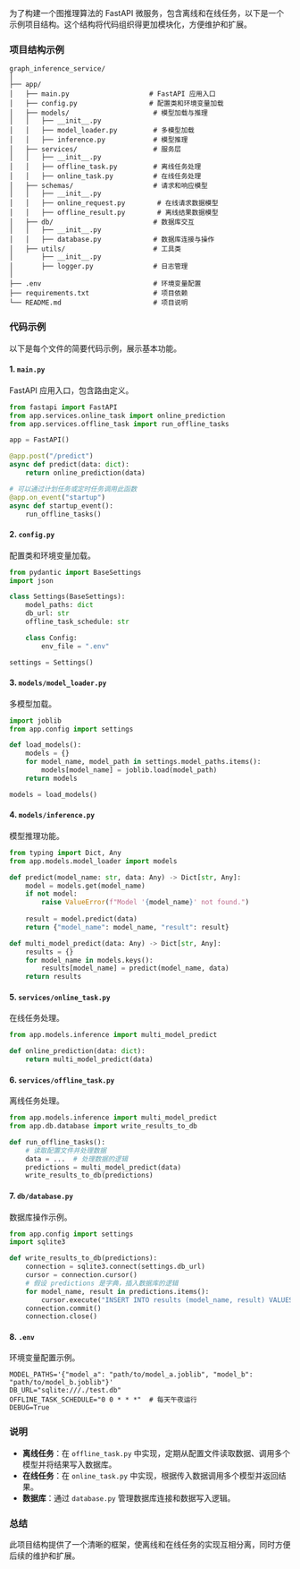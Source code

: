 为了构建一个图推理算法的 FastAPI 微服务，包含离线和在线任务，以下是一个示例项目结构。这个结构将代码组织得更加模块化，方便维护和扩展。

### 项目结构示例

```
graph_inference_service/
│
├── app/
│   ├── main.py                    # FastAPI 应用入口
│   ├── config.py                  # 配置类和环境变量加载
│   ├── models/                     # 模型加载与推理
│   │   ├── __init__.py
│   │   ├── model_loader.py         # 多模型加载
│   │   ├── inference.py            # 模型推理
│   ├── services/                   # 服务层
│   │   ├── __init__.py
│   │   ├── offline_task.py         # 离线任务处理
│   │   ├── online_task.py          # 在线任务处理
│   ├── schemas/                    # 请求和响应模型
│   │   ├── __init__.py
│   │   ├── online_request.py        # 在线请求数据模型
│   │   ├── offline_result.py        # 离线结果数据模型
│   ├── db/                         # 数据库交互
│   │   ├── __init__.py
│   │   ├── database.py             # 数据库连接与操作
│   ├── utils/                      # 工具类
│       ├── __init__.py
│       ├── logger.py               # 日志管理
│
├── .env                            # 环境变量配置
├── requirements.txt                # 项目依赖
└── README.md                       # 项目说明
```

### 代码示例

以下是每个文件的简要代码示例，展示基本功能。

#### 1. `main.py`
FastAPI 应用入口，包含路由定义。

```python
from fastapi import FastAPI
from app.services.online_task import online_prediction
from app.services.offline_task import run_offline_tasks

app = FastAPI()

@app.post("/predict")
async def predict(data: dict):
    return online_prediction(data)

# 可以通过计划任务或定时任务调用此函数
@app.on_event("startup")
async def startup_event():
    run_offline_tasks()
```

#### 2. `config.py`
配置类和环境变量加载。

```python
from pydantic import BaseSettings
import json

class Settings(BaseSettings):
    model_paths: dict
    db_url: str
    offline_task_schedule: str

    class Config:
        env_file = ".env"

settings = Settings()
```

#### 3. `models/model_loader.py`
多模型加载。

```python
import joblib
from app.config import settings

def load_models():
    models = {}
    for model_name, model_path in settings.model_paths.items():
        models[model_name] = joblib.load(model_path)
    return models

models = load_models()
```

#### 4. `models/inference.py`
模型推理功能。

```python
from typing import Dict, Any
from app.models.model_loader import models

def predict(model_name: str, data: Any) -> Dict[str, Any]:
    model = models.get(model_name)
    if not model:
        raise ValueError(f"Model '{model_name}' not found.")
    
    result = model.predict(data)
    return {"model_name": model_name, "result": result}

def multi_model_predict(data: Any) -> Dict[str, Any]:
    results = {}
    for model_name in models.keys():
        results[model_name] = predict(model_name, data)
    return results
```

#### 5. `services/online_task.py`
在线任务处理。

```python
from app.models.inference import multi_model_predict

def online_prediction(data: dict):
    return multi_model_predict(data)
```

#### 6. `services/offline_task.py`
离线任务处理。

```python
from app.models.inference import multi_model_predict
from app.db.database import write_results_to_db

def run_offline_tasks():
    # 读取配置文件并处理数据
    data = ...  # 处理数据的逻辑
    predictions = multi_model_predict(data)
    write_results_to_db(predictions)
```

#### 7. `db/database.py`
数据库操作示例。

```python
from app.config import settings
import sqlite3

def write_results_to_db(predictions):
    connection = sqlite3.connect(settings.db_url)
    cursor = connection.cursor()
    # 假设 predictions 是字典，插入数据库的逻辑
    for model_name, result in predictions.items():
        cursor.execute("INSERT INTO results (model_name, result) VALUES (?, ?)", (model_name, result))
    connection.commit()
    connection.close()
```

#### 8. `.env`
环境变量配置示例。

```plaintext
MODEL_PATHS='{"model_a": "path/to/model_a.joblib", "model_b": "path/to/model_b.joblib"}'
DB_URL="sqlite:///./test.db"
OFFLINE_TASK_SCHEDULE="0 0 * * *"  # 每天午夜运行
DEBUG=True
```

### 说明

- **离线任务**：在 `offline_task.py` 中实现，定期从配置文件读取数据、调用多个模型并将结果写入数据库。
- **在线任务**：在 `online_task.py` 中实现，根据传入数据调用多个模型并返回结果。
- **数据库**：通过 `database.py` 管理数据库连接和数据写入逻辑。

### 总结

此项目结构提供了一个清晰的框架，使离线和在线任务的实现互相分离，同时方便后续的维护和扩展。
